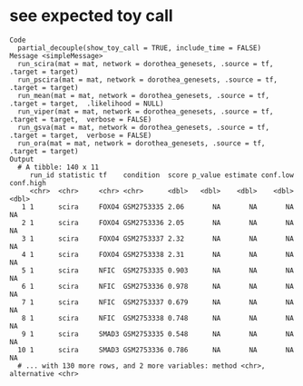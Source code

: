 # see expected toy call

    Code
      partial_decouple(show_toy_call = TRUE, include_time = FALSE)
    Message <simpleMessage>
      run_scira(mat = mat, network = dorothea_genesets, .source = tf, .target = target)
      run_pscira(mat = mat, network = dorothea_genesets, .source = tf, .target = target)
      run_mean(mat = mat, network = dorothea_genesets, .source = tf, .target = target,  .likelihood = NULL)
      run_viper(mat = mat, network = dorothea_genesets, .source = tf, .target = target,  verbose = FALSE)
      run_gsva(mat = mat, network = dorothea_genesets, .source = tf, .target = target,  verbose = FALSE)
      run_ora(mat = mat, network = dorothea_genesets, .source = tf, .target = target)
    Output
      # A tibble: 140 x 11
         run_id statistic tf    condition  score p_value estimate conf.low conf.high
         <chr>  <chr>     <chr> <chr>      <dbl>   <dbl>    <dbl>    <dbl>     <dbl>
       1 1      scira     FOXO4 GSM2753335 2.06       NA       NA       NA        NA
       2 1      scira     FOXO4 GSM2753336 2.05       NA       NA       NA        NA
       3 1      scira     FOXO4 GSM2753337 2.32       NA       NA       NA        NA
       4 1      scira     FOXO4 GSM2753338 2.31       NA       NA       NA        NA
       5 1      scira     NFIC  GSM2753335 0.903      NA       NA       NA        NA
       6 1      scira     NFIC  GSM2753336 0.978      NA       NA       NA        NA
       7 1      scira     NFIC  GSM2753337 0.679      NA       NA       NA        NA
       8 1      scira     NFIC  GSM2753338 0.748      NA       NA       NA        NA
       9 1      scira     SMAD3 GSM2753335 0.548      NA       NA       NA        NA
      10 1      scira     SMAD3 GSM2753336 0.786      NA       NA       NA        NA
      # ... with 130 more rows, and 2 more variables: method <chr>, alternative <chr>

